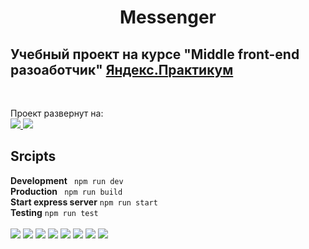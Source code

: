 <h1 align="center">Messenger</h1>
<h2 align="left">Учебный проект на курсе "Middle front-end разоаботчик"
    <a href="https://practicum.yandex.ru/">
        Яндекс.Практикум
    </a>
</h2>
<br>
<p>Проект развернут на: <br>
    <a href="https://deploy--creative-truffle-ef04cb.netlify.app/">
        <img src="https://img.shields.io/badge/netlify-%23000000.svg?style=for-the-badge&logo=netlify&logoColor=#00C7B7">
    </a>
    <a href="https://chat-24jy.onrender.com/">
        <img src="https://img.shields.io/badge/Render-%46E3B7.svg?style=for-the-badge&logo=render&logoColor=white">
    </a>
</p>
<h2>Srcipts</h2>
<b>Development</b>  <code> npm run dev </code>
<br>
<b>Production</b>  <code> npm run build </code>
<br>
<b>Start express server</b>  <code>npm run start</code>
<br>
<b>Testing</b>  <code>npm run test</code>
<br>
<br>
<div>
    <img src="https://img.shields.io/badge/figma-%23F24E1E.svg?style=for-the-badge&logo=figma&logoColor=white">
    <img src="https://img.shields.io/badge/NPM-%23CB3837.svg?style=for-the-badge&logo=npm&logoColor=white">
    <img src="https://img.shields.io/badge/node.js-6DA55F?style=for-the-badge&logo=node.js&logoColor=white">
    <img src="https://img.shields.io/badge/typescript-%23007ACC.svg?style=for-the-badge&logo=typescript&logoColor=white">
    <img src="https://img.shields.io/badge/-jest-%23C21325?style=for-the-badge&logo=jest&logoColor=white">
    <img src="https://img.shields.io/badge/docker-%230db7ed.svg?style=for-the-badge&logo=docker&logoColor=white">
    <img src="https://camo.githubusercontent.com/5c69073127c9fec03b765289082c063c519f5026039c38b570b4939c5ab37090/68747470733a2f2f696d672e736869656c64732e696f2f62616467652f48616e646c65626172732e6a732d6630373732623f7374796c653d666f722d7468652d6261646765266c6f676f3d68616e646c6562617273646f746a73266c6f676f436f6c6f723d626c61636b">
    <img src="https://camo.githubusercontent.com/cfb221c05f485331b66bcf123878fc7de981faffc16fe430ff53bb1ad4f41aad/68747470733a2f2f696d672e736869656c64732e696f2f62616467652f7765627061636b2d2532333844443646392e7376673f7374796c653d666f722d7468652d6261646765266c6f676f3d7765627061636b266c6f676f436f6c6f723d626c61636b">    
    
</div>
